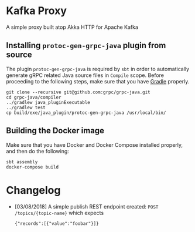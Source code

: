 # Kafka Proxy

A simple proxy built atop Akka HTTP for Apache Kafka

## Installing `protoc-gen-grpc-java` plugin from source

The plugin `protoc-gen-grpc-java` is required by `sbt` in order to automatically generate gRPC
related Java source files in `Compile` scope. Before proceeding to the following steps, make
sure that you have [Gradle](https://gradle.org/install/) properly.

```
git clone --recursive git@github.com:grpc/grpc-java.git
cd grpc-java/compiler
../gradlew java_pluginExecutable
../gradlew test
cp build/exe/java_plugin/protoc-gen-grpc-java /usr/local/bin/
```

## Building the Docker image

Make sure that you have Docker and Docker Compose installed properly, and then do the following:

```
sbt assembly
docker-compose build
```

# Changelog

+ [03/08/2018] A simple publish REST endpoint created: `POST /topics/{topic-name}` which expects

  ```
  {"records":[{"value":"foobar"}]}
  ```
